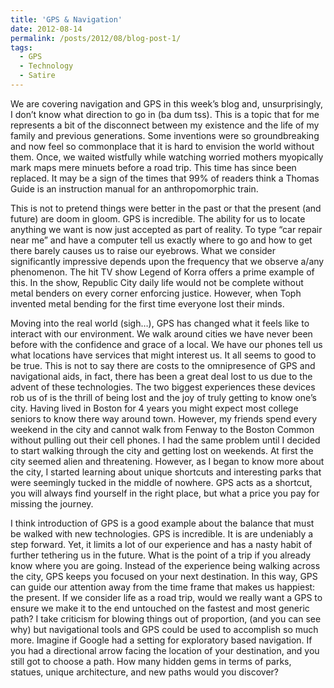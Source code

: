 ```yaml
---
title: 'GPS & Navigation'
date: 2012-08-14
permalink: /posts/2012/08/blog-post-1/
tags:
  - GPS
  - Technology
  - Satire
---
```


We are covering navigation and GPS in this week’s blog and, unsurprisingly, I don’t know what direction to go in (ba dum tss). This is a topic that for me represents a bit of the disconnect between my existence and the life of my family and previous generations. Some inventions were so groundbreaking and now feel so commonplace that it is hard to envision the world without them. Once, we waited wistfully while watching worried mothers myopically mark maps mere minuets before a road trip. This time has since been replaced. It may be a sign of the times that 99% of readers  think a Thomas Guide is an instruction manual for an anthropomorphic train.

This is not to pretend things were better in the past or that the present (and future) are doom in gloom. GPS is incredible. The ability for us to locate anything we want is now just accepted as part of reality. To type “car repair near me” and have a computer tell us exactly where to go and how to get there barely causes us to raise our eyebrows.  What we consider significantly impressive depends upon the frequency that we observe a/any phenomenon. The hit TV show Legend of Korra offers a prime example of this. In the show, Republic City daily life would not be complete without metal benders on every corner enforcing justice. However, when Toph invented metal bending for the first time everyone lost their minds.

Moving into the real world (sigh…), GPS has changed what it feels like to interact with our environment. We walk around cities we have never been before with the confidence and grace of a local. We have our phones tell us what locations have services that might interest us. It all seems to good to be true. This is not to say there are costs to the omnipresence of GPS and navigational aids, in fact, there has been a great deal lost to us due to the advent of these technologies. The two biggest experiences these devices rob us of is the thrill of being lost and the joy of truly getting to know one’s city. Having lived in Boston for 4 years you might expect most college seniors to know there way around town. However, my friends spend every weekend in the city and cannot walk from Fenway to the Boston Common without pulling out their cell phones. I had the same problem until I decided to start walking through the city and getting lost on weekends. At first the city seemed alien and threatening. However, as I began to know more about the city, I started learning about unique shortcuts and interesting parks that were seemingly tucked in the middle of nowhere. GPS acts as a shortcut, you will always find yourself in the right place, but what a price you pay for missing the journey.

I think introduction of GPS is a good example about the balance that must be walked with new technologies. GPS is incredible. It is are undeniably a step forward. Yet, it limits a lot of our experience and has a nasty habit of further tethering us in the future. What is the point of a trip if you already know where you are going. Instead of the experience being walking across the city, GPS keeps you focused on your next destination. In this way, GPS can guide our attention away from the time frame that makes us happiest: the present. If we consider life as a road trip, would we really want a GPS to ensure we make it to the end untouched on the fastest and most generic path? I take criticism for blowing things out of proportion, (and you can see why) but navigational tools and GPS could be used to accomplish so much more. Imagine if Google had a setting for exploratory based navigation. If you had a directional arrow facing the location of your destination, and you still got to choose a path. How many hidden gems in terms of parks, statues, unique architecture, and new paths would you discover?
